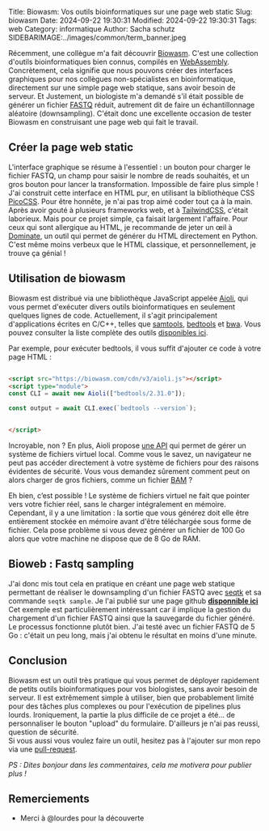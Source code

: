Title: Biowasm: Vos outils bioinformatiques sur une page web static
Slug: biowasm
Date: 2024-09-22 19:30:31
Modified: 2024-09-22 19:30:31
Tags: web
Category: informatique
Author: Sacha schutz
SIDEBARIMAGE:../images/common/term_banner.jpeg


Récemment, une collègue m'a fait découvrir [Biowasm](https://biowasm.com/). C'est une collection d'outils bioinformatiques bien connus, compilés en [WebAssembly](https://fr.wikipedia.org/wiki/WebAssembly). Concrètement, cela signifie que nous pouvons créer des interfaces graphiques pour nos collègues non-spécialistes en bioinformatique, directement sur une simple page web statique, sans avoir besoin de serveur. Et Justement, un biologiste m'a demandé s'il était possible de générer un fichier [FASTQ](https://fr.wikipedia.org/wiki/FASTQ) réduit, autrement dit de faire un échantillonnage aléatoire (downsampling). C'était donc une excellente occasion de tester Biowasm en construisant une page web qui fait le travail.

## Créer la page web static 

L'interface graphique se résume à l'essentiel : un bouton pour charger le fichier FASTQ, un champ pour saisir le nombre de reads souhaités, et un gros bouton pour lancer la transformation. Impossible de faire plus simple !
J'ai construit cette interface en HTML pur, en utilisant la bibliothèque CSS [PicoCSS](https://picocss.com/). Pour être honnête, je n'ai pas trop aimé coder tout ça à la main. Après avoir gouté à plusieurs frameworks web, et à [TailwindCSS](https://tailwindcss.com/), c'était laborieux. Mais pour ce projet simple, ça faisait largement l'affaire.
Pour ceux qui sont allergique au HTML, je recommande de jeter un œil à [Dominate](https://github.com/Knio/dominate), un outil qui permet de générer du HTML directement en Python. C'est même moins verbeux que le HTML classique, et personnellement, je trouve ça génial !

## Utilisation de biowasm 

Biowasm est distribué via une bibliothèque JavaScript appelée [Aioli](https://github.com/biowasm/aioli), qui vous permet d'exécuter divers outils bioinformatiques en seulement quelques lignes de code. Actuellement, il s'agit principalement d'applications écrites en C/C++, telles que [samtools](http://www.htslib.org/), [bedtools](https://bedtools.readthedocs.io/en/latest/) et [bwa](https://github.com/lh3/bwa). Vous pouvez consulter la liste complète des outils [disponibles ici](https://biowasm.com/cdn/v3/).

Par exemple, pour exécuter bedtools, il vous suffit d'ajouter ce code à votre page HTML :

```html 

<script src="https://biowasm.com/cdn/v3/aioli.js"></script>
<script type="module">
const CLI = await new Aioli(["bedtools/2.31.0"]);

const output = await CLI.exec(`bedtools --version`);


</script>

```

Incroyable, non ? En plus, Aioli propose [une API](https://biowasm.com/documentation/) qui permet de gérer un système de fichiers virtuel local. Comme vous le savez, un navigateur ne peut pas accéder directement à votre système de fichiers pour des raisons évidentes de sécurité. Vous vous demandez sûrement comment peut on alors charger de gros fichiers, comme un fichier [BAM](https://fr.wikipedia.org/wiki/Binary_Alignment_Map) ?

Eh bien, c’est possible ! Le système de fichiers virtuel ne fait que pointer vers votre fichier réel, sans le charger intégralement en mémoire. Cependant, il y a une limitation : la sortie que vous générez doit elle être entièrement stockée en mémoire avant d'être téléchargée sous forme de fichier. Cela pose problème si vous devez générer un fichier de 100 Go alors que votre machine ne dispose que de 8 Go de RAM.


## Bioweb : Fastq sampling

J'ai donc mis tout cela en pratique en créant une page web statique permettant de réaliser le downsampling d'un fichier FASTQ avec [seqtk](https://github.com/lh3/seqtk) et sa commande ```seqtk sample```. Je l'ai publié sur une page github [**disponnible ici**](https://dridk.github.io/bioweb/sampling_fastq.html) Cet exemple est particulièrement intéressant car il implique la gestion du chargement d'un fichier FASTQ ainsi que la sauvegarde du fichier généré.
Le processus fonctionne plutôt bien. J'ai testé avec un fichier FASTQ de 5 Go : c'était un peu long, mais j'ai obtenu le résultat en moins d'une minute.

## Conclusion 

Biowasm est un outil très pratique qui vous permet de déployer rapidement de petits outils bioinformatiques pour vos biologistes, sans avoir besoin de serveur. Il est extrêmement simple à utiliser, bien que probablement limité pour des tâches plus complexes ou pour l'exécution de pipelines plus lourds.
Ironiquement, la partie la plus difficile de ce projet a été... de personnaliser le bouton "upload" du formulaire. D'ailleurs je n'ai pas reussi, question de sécurité.       
Si vous aussi vous voulez faire un outil, hesitez pas à l'ajouter sur mon repo via une [pull-request](https://docs.github.com/fr/pull-requests/collaborating-with-pull-requests/proposing-changes-to-your-work-with-pull-requests/about-pull-requests).

*PS : Dites bonjour dans les commentaires, cela me motivera pour publier plus  !*


## Remerciements 

- Merci à @lourdes pour la découverte
